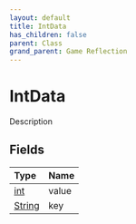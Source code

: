 ```yaml
---
layout: default
title: IntData
has_children: false
parent: Class
grand_parent: Game Reflection
---
```

# IntData
Description 

## Fields

| Type | Name |
|:-------------|:--------------|
| [int](/docs/game-reflection/enums/int) | value |
| [String](/docs/game-reflection/components/string) | key |

